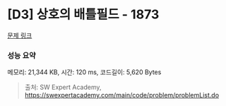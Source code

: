 # [D3] 상호의 배틀필드 - 1873 

[문제 링크](https://swexpertacademy.com/main/code/problem/problemDetail.do?contestProbId=AV5LyE7KD2ADFAXc) 

### 성능 요약

메모리: 21,344 KB, 시간: 120 ms, 코드길이: 5,620 Bytes



> 출처: SW Expert Academy, https://swexpertacademy.com/main/code/problem/problemList.do